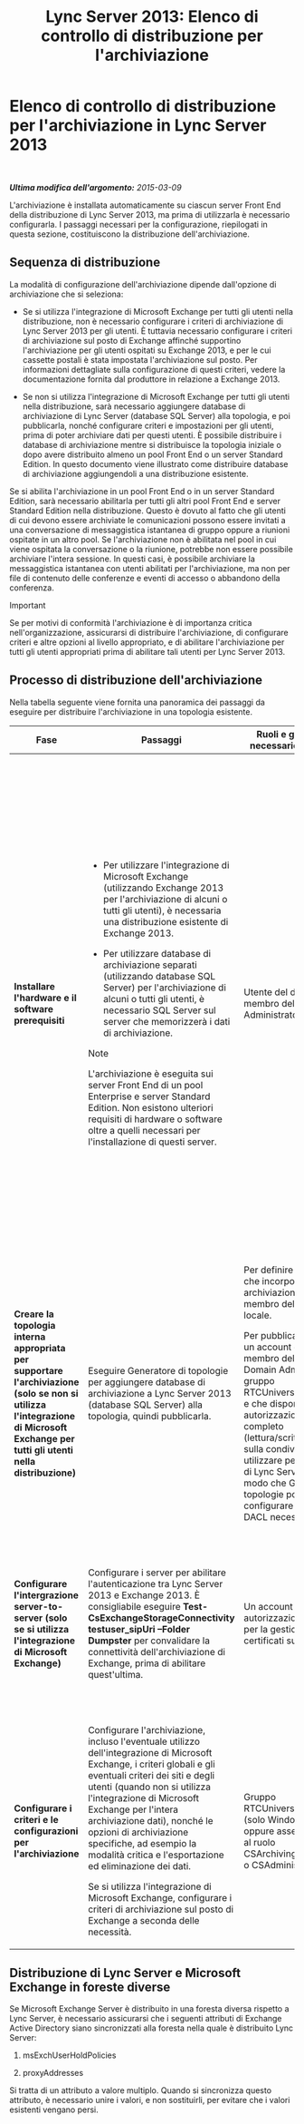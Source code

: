 ﻿---
title: "Lync Server 2013: Elenco di controllo di distribuzione per l'archiviazione"
TOCTitle: Elenco di controllo di distribuzione per l'archiviazione
ms:assetid: 7479734d-be01-40d9-ad82-320a09d19d04
ms:mtpsurl: https://technet.microsoft.com/it-it/library/JJ205009(v=OCS.15)
ms:contentKeyID: 49300985
ms.date: 08/24/2015
mtps_version: v=OCS.15
ms.translationtype: HT
---

# Elenco di controllo di distribuzione per l'archiviazione in Lync Server 2013

 

_**Ultima modifica dell'argomento:** 2015-03-09_

L'archiviazione è installata automaticamente su ciascun server Front End della distribuzione di Lync Server 2013, ma prima di utilizzarla è necessario configurarla. I passaggi necessari per la configurazione, riepilogati in questa sezione, costituiscono la distribuzione dell'archiviazione.

## Sequenza di distribuzione

La modalità di configurazione dell'archiviazione dipende dall'opzione di archiviazione che si seleziona:

  - Se si utilizza l'integrazione di Microsoft Exchange per tutti gli utenti nella distribuzione, non è necessario configurare i criteri di archiviazione di Lync Server 2013 per gli utenti. È tuttavia necessario configurare i criteri di archiviazione sul posto di Exchange affinché supportino l'archiviazione per gli utenti ospitati su Exchange 2013, e per le cui cassette postali è stata impostata l'archiviazione sul posto. Per informazioni dettagliate sulla configurazione di questi criteri, vedere la documentazione fornita dal produttore in relazione a Exchange 2013.

  - Se non si utilizza l'integrazione di Microsoft Exchange per tutti gli utenti nella distribuzione, sarà necessario aggiungere database di archiviazione di Lync Server (database SQL Server) alla topologia, e poi pubblicarla, nonché configurare criteri e impostazioni per gli utenti, prima di poter archiviare dati per questi utenti. È possibile distribuire i database di archiviazione mentre si distribuisce la topologia iniziale o dopo avere distribuito almeno un pool Front End o un server Standard Edition. In questo documento viene illustrato come distribuire database di archiviazione aggiungendoli a una distribuzione esistente.

Se si abilita l'archiviazione in un pool Front End o in un server Standard Edition, sarà necessario abilitarla per tutti gli altri pool Front End e server Standard Edition nella distribuzione. Questo è dovuto al fatto che gli utenti di cui devono essere archiviate le comunicazioni possono essere invitati a una conversazione di messaggistica istantanea di gruppo oppure a riunioni ospitate in un altro pool. Se l'archiviazione non è abilitata nel pool in cui viene ospitata la conversazione o la riunione, potrebbe non essere possibile archiviare l'intera sessione. In questi casi, è possibile archiviare la messaggistica istantanea con utenti abilitati per l'archiviazione, ma non per file di contenuto delle conferenze e eventi di accesso o abbandono della conferenza.

> [!important]  
> Se per motivi di conformità l'archiviazione è di importanza critica nell'organizzazione, assicurarsi di distribuire l'archiviazione, di configurare criteri e altre opzioni al livello appropriato, e di abilitare l'archiviazione per tutti gli utenti appropriati prima di abilitare tali utenti per Lync Server 2013.

## Processo di distribuzione dell'archiviazione

Nella tabella seguente viene fornita una panoramica dei passaggi da eseguire per distribuire l'archiviazione in una topologia esistente.


<table>
<colgroup>
<col style="width: 25%" />
<col style="width: 25%" />
<col style="width: 25%" />
<col style="width: 25%" />
</colgroup>
<thead>
<tr class="header">
<th>Fase</th>
<th>Passaggi</th>
<th>Ruoli e gruppi a cui è necessario appartenere</th>
<th>Documentazione</th>
</tr>
</thead>
<tbody>
<tr class="odd">
<td><p><strong>Installare l'hardware e il software prerequisiti</strong></p></td>
<td><ul><li><p>Per utilizzare l'integrazione di Microsoft Exchange (utilizzando Exchange 2013 per l'archiviazione di alcuni o tutti gli utenti), è necessaria una distribuzione esistente di Exchange 2013.</p></li><li><p>Per utilizzare database di archiviazione separati (utilizzando database SQL Server) per l'archiviazione di alcuni o tutti gli utenti, è necessario SQL Server sul server che memorizzerà i dati di archiviazione.</p></li></ul>
<div class="alert">

> [!NOTE]
> L'archiviazione è eseguita sui server Front End di un pool Enterprise e server Standard Edition. Non esistono ulteriori requisiti di hardware o software oltre a quelli necessari per l'installazione di questi server.


</div></td>
<td><p>Utente del dominio membro del gruppo Administrators locale</p></td>
<td><p><a href="lync-server-2013-supported-hardware.md">Hardware supportato per Lync Server 2013</a> nella documentazione relativa alla supportabilità</p>
<p><a href="lync-server-2013-server-software-and-infrastructure-support.md">Supporto dell'infrastruttura e del software server in Lync Server 2013</a> nella documentazione relativa alla supportabilità</p>
<p><a href="lync-server-2013-technical-requirements-for-archiving.md">Requisiti tecnici per l'archiviazione in Lync Server 2013</a> nella documentazione relativa alla pianificazione.</p>
<p><a href="lync-server-2013-setting-up-systems-and-infrastructure-for-archiving.md">Configurazione dei sistemi e dell'infrastruttura per l'archiviazione in Lync Server 2013</a> nella documentazione relativa alla distribuzione</p>
<p><a href="lync-server-2013-exchange-and-sharepoint-integration-support.md">Supporto per l'integrazione di Exchange Server e SharePoint in Lync Server 2013</a> nella documentazione relativa alla supportabilità</p></td>
</tr>
<tr class="even">
<td><p><strong>Creare la topologia interna appropriata per supportare l'archiviazione (solo se non si utilizza l'integrazione di Microsoft Exchange per tutti gli utenti nella distribuzione)</strong></p></td>
<td><p>Eseguire Generatore di topologie per aggiungere database di archiviazione a Lync Server 2013 (database SQL Server) alla topologia, quindi pubblicarla.</p></td>
<td><p>Per definire una topologia che incorpori database di archiviazione, un account membro del gruppo Users locale.</p>
<p>Per pubblicare la topologia, un account che sia membro del gruppo Domain Admins e del gruppo RTCUniversalServerAdmins e che disponga delle autorizzazioni di controllo completo (lettura/scrittura/modifica) sulla condivisione file da utilizzare per l'archivio file di Lync Server 2013, in modo che Generatore di topologie possa configurare gli elenchi DACL necessari.</p></td>
<td><p><a href="lync-server-2013-adding-archiving-databases-to-an-existing-lync-server-2013-deployment.md">Aggiunta dei database di archiviazione a una distribuzione Lync Server 2013 esistente</a> nella documentazione relativa alla distribuzione</p></td>
</tr>
<tr class="odd">
<td><p><strong>Configurare l'intergrazione server-to-server (solo se si utilizza l'integrazione di Microsoft Exchange)</strong></p></td>
<td><p>Configurare i server per abilitare l'autenticazione tra Lync Server 2013 e Exchange 2013. È consigliabile eseguire <strong>Test-CsExchangeStorageConnectivity testuser_sipUri –Folder Dumpster</strong> per convalidare la connettività dell'archiviazione di Exchange, prima di abilitare quest'ultima.</p></td>
<td><p>Un account con le autorizzazioni appropriate per la gestione dei certificati sul server.</p></td>
<td><p><a href="lync-server-2013-managing-server-to-server-authentication-oauth-and-partner-applications.md">Gestione dell'autenticazione da server a server (Oauth) e applicazioni partner in Lync Server 2013</a> nella documentazione relativa alla distribuzione o nella documentazione relativa alle operazioni.</p></td>
</tr>
<tr class="even">
<td><p><strong>Configurare i criteri e le configurazioni per l'archiviazione</strong></p></td>
<td><p>Configurare l'archiviazione, incluso l'eventuale utilizzo dell'integrazione di Microsoft Exchange, i criteri globali e gli eventuali criteri dei siti e degli utenti (quando non si utilizza l'integrazione di Microsoft Exchange per l'intera archiviazione dati), nonché le opzioni di archiviazione specifiche, ad esempio la modalità critica e l'esportazione ed eliminazione dei dati.</p>
<p>Se si utilizza l'integrazione di Microsoft Exchange, configurare i criteri di archiviazione sul posto di Exchange a seconda delle necessità.</p></td>
<td><p>Gruppo RTCUniversalServerAdmins (solo Windows PowerShell) oppure assegnare gli utenti al ruolo CSArchivingAdministrator o CSAdministrator</p></td>
<td><p><a href="lync-server-2013-configuring-support-for-archiving.md">Configurazione del supporto per l'archiviazione in Lync Server 2013</a> nella documentazione relativa alla distribuzione</p>
<p>documentazione fornita dal produttore in relazione a Exchange (se si utilizza l'integrazione di Microsoft Exchange).</p></td>
</tr>
</tbody>
</table>


## Distribuzione di Lync Server e Microsoft Exchange in foreste diverse

Se Microsoft Exchange Server è distribuito in una foresta diversa rispetto a Lync Server, è necessario assicurarsi che i seguenti attributi di Exchange Active Directory siano sincronizzati alla foresta nella quale è distribuito Lync Server:

1.  msExchUserHoldPolicies

2.  proxyAddresses

Si tratta di un attributo a valore multiplo. Quando si sincronizza questo attributo, è necessario unire i valori, e non sostituirli, per evitare che i valori esistenti vengano persi.

